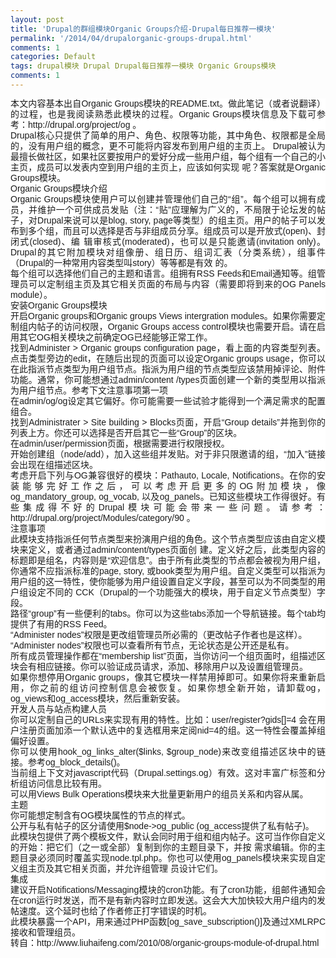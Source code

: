 ```yaml
---
layout: post
title: 'Drupal的群组模块Organic Groups介绍-Drupal每日推荐一模块'
permalink: '/2014/04/drupalorganic-groups-drupal.html'
comments: 1
categories: Default
tags: drupal模块 Drupal Drupal每日推荐一模块 Organic Groups模块
comments: 1
---
```

<div style="background-color: white; font-family: Arial, Verdana, sans-serif; font-size: 14px; line-height: 17px; text-align: justify;">本文内容基本出自Organic Groups模块的README.txt。做此笔记（或者说翻译）的过程，也是我阅读熟悉此模块的过程。Organic Groups模块信息及下载可参考：http://drupal.org/project/og 。</div>

<div style="background-color: white; font-family: Arial, Verdana, sans-serif; font-size: 14px; line-height: 17px; text-align: justify;">Drupal核心只提供了简单的用户、角色、权限等功能，其中角色、权限都是全局的，没有用户组的概念，更不可能将内容发布到用户组的主页上。 Drupal被认为最擅长做社区，如果社区要按用户的爱好分成一些用户组，每个组有一个自己的小主页，成员可以发表内空到用户组的主页上，应该如何实现 呢？答案就是Organic Groups模块。</div>

<div style="background-color: white; font-family: Arial, Verdana, sans-serif; font-size: 14px; line-height: 17px; text-align: justify;">Organic Groups模块介绍</div>

<div style="background-color: white; font-family: Arial, Verdana, sans-serif; font-size: 14px; line-height: 17px; text-align: justify;">Organic Groups模块使用户可以创建并管理他们自己的“组”。每个组可以拥有成员，并维护一个可供成员发贴（注：“贴”应理解为广义的，不局限于论坛发的帖 子，对Drupal来说可以是blog, story, page等类型）的组主页。用户的帖子可以发布到多个组，而且可以选择是否与非组成员分享。组成员可以是开放式(open)、封闭式(closed)、编 辑审核式(moderated)，也可以是只能邀请(invitation only)。Drupal的其它附加模块对组像册、组日历、组词汇表（分类系统），组事件（Drupal的一种常用内容类型叫story）等等都是有效 的。</div>

<div style="background-color: white; font-family: Arial, Verdana, sans-serif; font-size: 14px; line-height: 17px; text-align: justify;">每个组可以选择他们自己的主题和语言。组拥有RSS Feeds和Email通知等。组管理员可以定制组主页及其它相关页面的布局与内容（需要即将到来的OG Panels module）。</div>

<div style="background-color: white; font-family: Arial, Verdana, sans-serif; font-size: 14px; line-height: 17px; text-align: justify;">安装Organic Groups模块</div>

<div style="background-color: white; font-family: Arial, Verdana, sans-serif; font-size: 14px; line-height: 17px; text-align: justify;">开启Organic groups和Organic groups Views intergration modules。如果你需要定制组内帖子的访问权限，Organic Groups access control模块也需要开启。请在启用其它OG相关模块之前确定OG已经能够正常工作。</div>

<div style="background-color: white; font-family: Arial, Verdana, sans-serif; font-size: 14px; line-height: 17px; text-align: justify;">找到Administer &gt; Organic groups configuration page，看上面的内容类型列表。点击类型旁边的edit，在随后出现的页面可以设定Organic groups usage，你可以在此指派节点类型为用户组节点。指派为用户组的节点类型应该禁用掉评论、附件功能。通常，你可能想通过admin/content /types页面创建一个新的类型用以指派为用户组节点。参考下文注意事项第一项</div>

<div style="background-color: white; font-family: Arial, Verdana, sans-serif; font-size: 14px; line-height: 17px; text-align: justify;">在admin/og/og设定其它偏好。你可能需要一些试验才能得到一个满足需求的配置组合。</div>

<div style="background-color: white; font-family: Arial, Verdana, sans-serif; font-size: 14px; line-height: 17px; text-align: justify;">找到Administrater &gt; Site building &gt; Blocks页面，开启“Group details”并拖到你的列表上方。你还可以选择是否开启其它一些“Group”的区块。</div>

<div style="background-color: white; font-family: Arial, Verdana, sans-serif; font-size: 14px; line-height: 17px; text-align: justify;">在admin/user/permission页面，根据需要进行权限授权。</div>

<div style="background-color: white; font-family: Arial, Verdana, sans-serif; font-size: 14px; line-height: 17px; text-align: justify;">开始创建组（node/add），加入这些组并发贴。对于非只限邀请的组，“加入”链接会出现在组描述区块。</div>

<div style="background-color: white; font-family: Arial, Verdana, sans-serif; font-size: 14px; line-height: 17px; text-align: justify;">考虑开启下列与OG兼容很好的模块：Pathauto, Locale, Notifications。在你的安装能够完好工作之后，可以考虑开启更多的OG附加模块，像og_mandatory_group, og_vocab, 以及og_panels。已知这些模块工作得很好。有些集成得不好的Drupal模块可能会带来一些问题。请参考：http://drupal.org/project/Modules/category/90 。</div>

<div style="background-color: white; font-family: Arial, Verdana, sans-serif; font-size: 14px; line-height: 17px; text-align: justify;">注意事项</div>

<div style="background-color: white; font-family: Arial, Verdana, sans-serif; font-size: 14px; line-height: 17px; text-align: justify;">此模块支持指派任何节点类型来扮演用户组的角色。这个节点类型应该由自定义模块来定义，或者通过admin/content/types页面创 建。定义好之后，此类型内容的标题即是组名，内容则是“欢迎信息”。由于所有此类型的节点都会被视为用户组，你通常不应指派标准的page, story, 或book类型为用户组。自定义类型可以指派为用户组的这一特性，使你能够为用户组设置自定义字段，甚至可以为不同类型的用户组设定不同的 CCK（Drupal的一个功能强大的模块，用于自定义节点类型）字段。</div>

<div style="background-color: white; font-family: Arial, Verdana, sans-serif; font-size: 14px; line-height: 17px; text-align: justify;">路径“group”有一些便利的tabs。你可以为这些tabs添加一个导航链接。每个tab均提供了有用的RSS Feed。</div>

<div style="background-color: white; font-family: Arial, Verdana, sans-serif; font-size: 14px; line-height: 17px; text-align: justify;">“Administer nodes”权限是更改组管理员所必需的（更改帖子作者也是这样）。</div>

<div style="background-color: white; font-family: Arial, Verdana, sans-serif; font-size: 14px; line-height: 17px; text-align: justify;">“Administer nodes”权限也可以查看所有节点，无论状态是公开还是私有。</div>

<div style="background-color: white; font-family: Arial, Verdana, sans-serif; font-size: 14px; line-height: 17px; text-align: justify;">所有成员管理操作都在“membership list”页面，当你访问一个组页面时，组描述区块会有相应链接。你可以验证成员请求，添加、移除用户以及设置组管理员。</div>

<div style="background-color: white; font-family: Arial, Verdana, sans-serif; font-size: 14px; line-height: 17px; text-align: justify;">如果你想停用Organic groups，像其它模块一样禁用掉即可。如果你将来重新启用，你之前的组访问控制信息会被恢复。如果你想全新开始，请卸载og， og_views和og_access模块，然后重新安装。</div>

<div style="background-color: white; font-family: Arial, Verdana, sans-serif; font-size: 14px; line-height: 17px; text-align: justify;">开发人员与站点构建人员</div>

<div style="background-color: white; font-family: Arial, Verdana, sans-serif; font-size: 14px; line-height: 17px; text-align: justify;">你可以定制自己的URLs来实现有用的特性。比如：user/register?gids[]=4 会在用户注册页面加添一个默认选中的复选框用来定阅nid=4的组。这一特性会覆盖掉组偏好设置。</div>

<div style="background-color: white; font-family: Arial, Verdana, sans-serif; font-size: 14px; line-height: 17px; text-align: justify;">你可以使用hook_og_links_alter($links, $group_node)来改变组描述区块中的链接。参考og_block_details()。</div>

<div style="background-color: white; font-family: Arial, Verdana, sans-serif; font-size: 14px; line-height: 17px; text-align: justify;">当前组上下文对javascript代码（Drupal.settings.og）有效。这对丰富广标签和分析组访问信息比较有用。</div>

<div style="background-color: white; font-family: Arial, Verdana, sans-serif; font-size: 14px; line-height: 17px; text-align: justify;">可以用Views Bulk Operations模块来大批量更新用户的组员关系和内容从属。</div>

<div style="background-color: white; font-family: Arial, Verdana, sans-serif; font-size: 14px; line-height: 17px; text-align: justify;">主题</div>

<div style="background-color: white; font-family: Arial, Verdana, sans-serif; font-size: 14px; line-height: 17px; text-align: justify;">你可能想定制含有OG模块属性的节点的样式。</div>

<div style="background-color: white; font-family: Arial, Verdana, sans-serif; font-size: 14px; line-height: 17px; text-align: justify;">公开与私有帖子的区分请使用$node-&gt;og_public (og_access提供了私有帖子)。</div>

<div style="background-color: white; font-family: Arial, Verdana, sans-serif; font-size: 14px; line-height: 17px; text-align: justify;">此模块包提供了两个模板文件，默认会同时用于组和组内帖子。这可当作你自定义的开始：把它们（之一或全部）复制到你的主题目录下，并按 需求编辑。你的主题目录必须同时覆盖实现node.tpl.php。你也可以使用og_panels模块来实现自定义组主页及其它相关页面，并允许组管理 员设计它们。</div>

<div style="background-color: white; font-family: Arial, Verdana, sans-serif; font-size: 14px; line-height: 17px; text-align: justify;">集成</div>

<div style="background-color: white; font-family: Arial, Verdana, sans-serif; font-size: 14px; line-height: 17px; text-align: justify;">建议开启Notifications/Messaging模块的cron功能。有了cron功能，组邮件通知会在cron运行时发送，而不是有新内容时立即发送。这会大大加快较大用户组内的发帖速度。这个延时也给了作者修正打字错误的时机。</div>

<div style="background-color: white; font-family: Arial, Verdana, sans-serif; font-size: 14px; line-height: 17px; text-align: justify;">此模块暴露一个API，用来通过PHP函数[og_save_subscription()]及通过XMLRPC接收和管理组员。</div>

<div style="background-color: white; font-family: Arial, Verdana, sans-serif; font-size: 14px; line-height: 17px; text-align: justify;">转自：http://www.liuhaifeng.com/2010/08/organic-groups-module-of-drupal.html</div>
